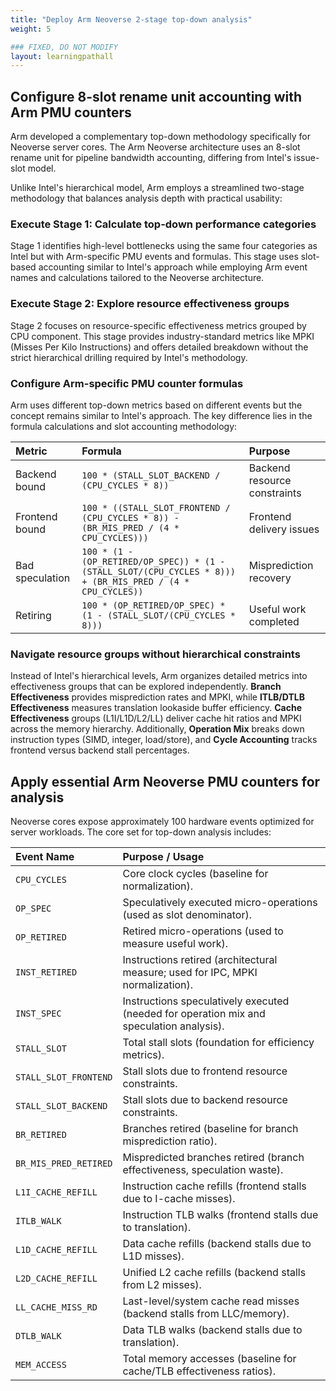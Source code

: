```yaml
---
title: "Deploy Arm Neoverse 2-stage top-down analysis"
weight: 5

### FIXED, DO NOT MODIFY
layout: learningpathall
---
```

## Configure 8-slot rename unit accounting with Arm PMU counters

Arm developed a complementary top-down methodology specifically for Neoverse server cores. The Arm Neoverse architecture uses an 8-slot rename unit for pipeline bandwidth accounting, differing from Intel's issue-slot model.

Unlike Intel's hierarchical model, Arm employs a streamlined two-stage methodology that balances analysis depth with practical usability:

### Execute Stage 1: Calculate top-down performance categories

Stage 1 identifies high-level bottlenecks using the same four categories as Intel but with Arm-specific PMU events and formulas. This stage uses slot-based accounting similar to Intel's approach while employing Arm event names and calculations tailored to the Neoverse architecture.

### Execute Stage 2: Explore resource effectiveness groups

Stage 2 focuses on resource-specific effectiveness metrics grouped by CPU component. This stage provides industry-standard metrics like MPKI (Misses Per Kilo Instructions) and offers detailed breakdown without the strict hierarchical drilling required by Intel's methodology.

### Configure Arm-specific PMU counter formulas

Arm uses different top-down metrics based on different events but the concept remains similar to Intel's approach. The key difference lies in the formula calculations and slot accounting methodology:

| Metric | Formula | Purpose |
| :-- | :-- | :-- |
| Backend bound | `100 * (STALL_SLOT_BACKEND / (CPU_CYCLES * 8))` | Backend resource constraints |
| Frontend bound | `100 * ((STALL_SLOT_FRONTEND / (CPU_CYCLES * 8)) - (BR_MIS_PRED / (4 * CPU_CYCLES)))` | Frontend delivery issues |
| Bad speculation | `100 * (1 - (OP_RETIRED/OP_SPEC)) * (1 - (STALL_SLOT/(CPU_CYCLES * 8))) + (BR_MIS_PRED / (4 * CPU_CYCLES))` | Misprediction recovery |
| Retiring | `100 * (OP_RETIRED/OP_SPEC) * (1 - (STALL_SLOT/(CPU_CYCLES * 8)))` | Useful work completed |

### Navigate resource groups without hierarchical constraints

Instead of Intel's hierarchical levels, Arm organizes detailed metrics into effectiveness groups that can be explored independently. **Branch Effectiveness** provides misprediction rates and MPKI, while **ITLB/DTLB Effectiveness** measures translation lookaside buffer efficiency. **Cache Effectiveness** groups (L1I/L1D/L2/LL) deliver cache hit ratios and MPKI across the memory hierarchy. Additionally, **Operation Mix** breaks down instruction types (SIMD, integer, load/store), and **Cycle Accounting** tracks frontend versus backend stall percentages.

## Apply essential Arm Neoverse PMU counters for analysis

Neoverse cores expose approximately 100 hardware events optimized for server workloads. The core set for top-down analysis includes:

| Event Name            | Purpose / Usage                                                                          |
| :-------------------- | :--------------------------------------------------------------------------------------- |
| `CPU_CYCLES`          | Core clock cycles (baseline for normalization).                                          |
| `OP_SPEC`             | Speculatively executed micro-operations (used as slot denominator).                      |
| `OP_RETIRED`          | Retired micro-operations (used to measure useful work).                                  |
| `INST_RETIRED`        | Instructions retired (architectural measure; used for IPC, MPKI normalization).          |
| `INST_SPEC`           | Instructions speculatively executed (needed for operation mix and speculation analysis). |
| `STALL_SLOT`          | Total stall slots (foundation for efficiency metrics).                                   |
| `STALL_SLOT_FRONTEND` | Stall slots due to frontend resource constraints.                                        |
| `STALL_SLOT_BACKEND`  | Stall slots due to backend resource constraints.                                         |
| `BR_RETIRED`          | Branches retired (baseline for branch misprediction ratio).                              |
| `BR_MIS_PRED_RETIRED` | Mispredicted branches retired (branch effectiveness, speculation waste).                 |
| `L1I_CACHE_REFILL`    | Instruction cache refills (frontend stalls due to I-cache misses).                       |
| `ITLB_WALK`           | Instruction TLB walks (frontend stalls due to translation).                              |
| `L1D_CACHE_REFILL`    | Data cache refills (backend stalls due to L1D misses).                                   |
| `L2D_CACHE_REFILL`    | Unified L2 cache refills (backend stalls from L2 misses).                                |
| `LL_CACHE_MISS_RD`    | Last-level/system cache read misses (backend stalls from LLC/memory).                    |
| `DTLB_WALK`           | Data TLB walks (backend stalls due to translation).                                      |
| `MEM_ACCESS`          | Total memory accesses (baseline for cache/TLB effectiveness ratios).                     |


